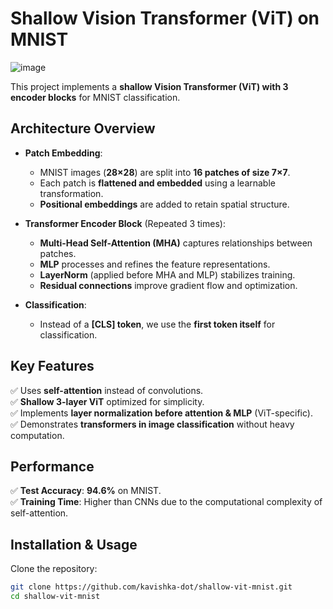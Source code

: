 # **Shallow Vision Transformer (ViT) on MNIST**  

![image](https://github.com/user-attachments/assets/1453525e-c3e9-4193-94d3-d4bb69733409)


This project implements a **shallow Vision Transformer (ViT) with 3 encoder blocks** for MNIST classification. 
## **Architecture Overview**  

- **Patch Embedding**:  
  - MNIST images (**28×28**) are split into **16 patches of size 7×7**.  
  - Each patch is **flattened and embedded** using a learnable transformation.  
  - **Positional embeddings** are added to retain spatial structure.  

- **Transformer Encoder Block** (Repeated 3 times):  
  - **Multi-Head Self-Attention (MHA)** captures relationships between patches.  
  - **MLP** processes and refines the feature representations.  
  - **LayerNorm** (applied before MHA and MLP) stabilizes training.  
  - **Residual connections** improve gradient flow and optimization.  

- **Classification**:  
  - Instead of a **[CLS] token**, we use the **first token itself** for classification.  

## **Key Features**  

✅ Uses **self-attention** instead of convolutions.  
✅ **Shallow 3-layer ViT** optimized for simplicity.  
✅ Implements **layer normalization before attention & MLP** (ViT-specific).  
✅ Demonstrates **transformers in image classification** without heavy computation.  

## **Performance**  

✅ **Test Accuracy**: **94.6%** on MNIST.  
✅ **Training Time**: Higher than CNNs due to the computational complexity of self-attention.  

## **Installation & Usage**  

Clone the repository:  
```bash
git clone https://github.com/kavishka-dot/shallow-vit-mnist.git
cd shallow-vit-mnist
